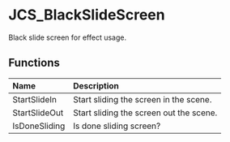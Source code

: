 # JCS_BlackSlideScreen

Black slide screen for effect usage.

## Functions

| Name | Description |
|:---|:---|
| StartSlideIn | Start sliding the screen in the scene. |
| StartSlideOut | Start sliding the screen out the scene. |
| IsDoneSliding | Is done sliding screen? |
